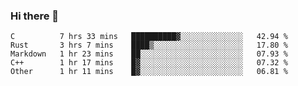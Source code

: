 ### Hi there 👋

<!--
**WShiBin/WShiBin** is a ✨ _special_ ✨ repository because its `README.md` (this file) appears on your GitHub profile.

Here are some ideas to get you started:

- 🔭 I’m currently working on ...
- 🌱 I’m currently learning ...
- 👯 I’m looking to collaborate on ...
- 🤔 I’m looking for help with ...
- 💬 Ask me about ...
- 📫 How to reach me: ...
- 😄 Pronouns: ...
- ⚡ Fun fact: ...
-->

<!--START_SECTION:waka-->
```text
C          7 hrs 33 mins   ██████████▓░░░░░░░░░░░░░░   42.94 % 
Rust       3 hrs 7 mins    ████▒░░░░░░░░░░░░░░░░░░░░   17.80 % 
Markdown   1 hr 23 mins    ██░░░░░░░░░░░░░░░░░░░░░░░   07.93 % 
C++        1 hr 17 mins    █▓░░░░░░░░░░░░░░░░░░░░░░░   07.32 % 
Other      1 hr 11 mins    █▓░░░░░░░░░░░░░░░░░░░░░░░   06.81 % 
```
<!--END_SECTION:waka-->
